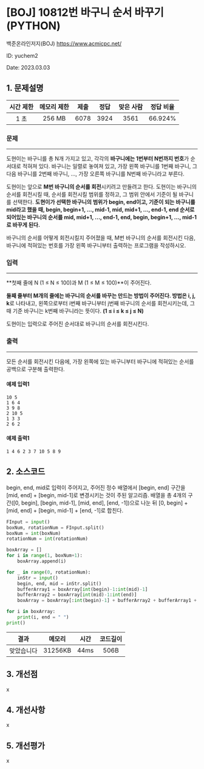 # [BOJ] 10812번 바구니 순서 바꾸기(PYTHON)
백준온라인저지(BOJ) https://www.acmicpc.net/

ID: yuchem2

Date: 2023.03.03

## 1. 문제설명
| 시간 제한 | 메모리 제한 | 제출  | 정답 | 맞은 사람 | 정답 비율 |
| :---: | :---: | :---: | :---: | :---: | :---: |
| 1 초      | 256 MB      | 6078 | 3924 | 3561 | 66.924% |

### 문제
---
도현이는 바구니를 총 N개 가지고 있고, 각각의 **바구니에는 1번부터 N번까지 번호**가 순서대로 적혀져 있다. 바구니는 일렬로 놓여져 있고, 가장 왼쪽 바구니를 1번째 바구니, 그 다음 바구니를 2번째 바구니, ..., 가장 오른쪽 바구니를 N번째 바구니라고 부른다. 

도현이는 앞으로 **M번 바구니의 순서를 회전**시키려고 만들려고 한다. 도현이는 바구니의 순서를 회전시킬 때, 순서를 회전시킬 범위를 정하고, 그 범위 안에서 기준이 될 바구니를 선택한다. **도현이가 선택한 바구니의 범위가 begin, end이고, 기준이 되는 바구니를 mid라고 했을 때, begin, begin+1, ..., mid-1, mid, mid+1, ..., end-1, end 순서로 되어있는 바구니의 순서를 mid, mid+1, ..., end-1, end, begin, begin+1, ..., mid-1로 바꾸게 된다.**

바구니의 순서를 어떻게 회전시킬지 주어졌을 때, M번 바구니의 순서를 회전시킨 다음, 바구니에 적혀있는 번호를 가장 왼쪽 바구니부터 출력하는 프로그램을 작성하시오.

### 입력
---
**첫째 줄에 N (1 ≤ N ≤ 100)과 M (1 ≤ M ≤ 100)**이 주어진다.

**둘째 줄부터 M개의 줄에는 바구니의 순서를 바꾸는 만드는 방법이 주어진다. 방법은 i, j, k**로 나타내고, 왼쪽으로부터 i번째 바구니부터 j번째 바구니의 순서를 회전시키는데, 그 때 기준 바구니는 k번째 바구니라는 뜻이다. **(1 ≤ i ≤ k ≤ j ≤ N)**

도현이는 입력으로 주어진 순서대로 바구니의 순서를 회전시킨다.

### 출력
---
모든 순서를 회전시킨 다음에, 가장 왼쪽에 있는 바구니부터 바구니에 적혀있는 순서를 공백으로 구분해 출력한다.
#### 예제 입력1
```
10 5
1 6 4
3 9 8
2 10 5
1 3 3
2 6 2
```
#### 예제 출력1
```
1 4 6 2 3 7 10 5 8 9
```

## 2. 소스코드

begin, end, mid로 입력이 주어지고, 주어진 정수 배열에서 [begin, end] 구간을 [mid, end] + [begin, mid-1]로 변경시키는 것이 주된 알고리즘. 
배열을 총 4개의 구간([0, begin], [begin, mid-1], [mid, end], [end, -1])으로 나눈 뒤 [0, begin] + [mid, end] + [begin, mid-1] + [end, -1]로 합친다. 

```Python
FInput = input()
boxNum, rotationNum = FInput.split()
boxNum = int(boxNum)
rotationNum = int(rotationNum)

boxArray = []
for i in range(1, boxNum+1):
    boxArray.append(i)

for _ in range(0, rotationNum):
    inStr = input()
    begin, end, mid = inStr.split()
    bufferArray1 = boxArray[int(begin)-1:int(mid)-1]
    bufferArray2 = boxArray[int(mid)-1:int(end)]
    boxArray = boxArray[:int(begin)-1] + bufferArray2 + bufferArray1 + boxArray[int(end):]

for i in boxArray:
    print(i, end = " ")
print()
```

| 결과 | 메모리 | 시간 | 코드길이 |
|:---:|:-----: | :---: | :----: |
| 맞았습니다 | 31256KB | 44ms | 506B |
## 3. 개선점
x 
## 4. 개선사항
x
## 5. 개선평가
x
